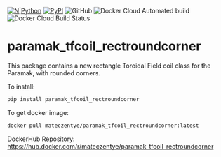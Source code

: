 [![N|Python](https://www.python.org/static/community_logos/python-powered-w-100x40.png)](https://www.python.org)
[![PyPI](https://img.shields.io/pypi/v/paramak-tfcoil-rectroundcorner?color=brightgreen&label=pypi&logo=grebrightgreenen&logoColor=green)](https://pypi.org/project/paramak_tfcoil_rectroundcorner/)
![GitHub](https://img.shields.io/github/license/mateczentye/paramak_tfcoil_rectroundcorner)
![Docker Cloud Automated build](https://img.shields.io/docker/cloud/automated/mateczentye/paramak_tfcoil_rectroundcorner)
![Docker Cloud Build Status](https://img.shields.io/docker/cloud/build/mateczentye/paramak_tfcoil_rectroundcorner)

# paramak_tfcoil_rectroundcorner

This package contains a new rectangle Toroidal Field coil class for the Paramak,
with rounded corners.

To install:
```bash
pip install paramak_tfcoil_rectroundcorner
```

To get docker image:
```bash
docker pull mateczentye/paramak_tfcoil_rectroundcorner:latest
```

DockerHub Repository:
https://hub.docker.com/r/mateczentye/paramak_tfcoil_rectroundcorner